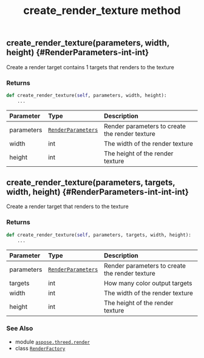 ﻿---
title: create_render_texture method
second_title: Aspose.3D for Python via .NET API References
description: 
type: docs
weight: 60
url: /python-net/aspose.threed.render/renderfactory/create_render_texture/
is_root: false
---

## create_render_texture(parameters, width, height) {#RenderParameters-int-int}

Create a render target contains 1 targets that renders to the texture


### Returns 





```python
def create_render_texture(self, parameters, width, height):
    ...
```


| Parameter | Type | Description |
| :- | :- | :- |
| parameters | [`RenderParameters`](/3d/python-net/aspose.threed.render/renderparameters) | Render parameters to create the render texture |
| width | int | The width of the render texture |
| height | int | The height of the render texture |


## create_render_texture(parameters, targets, width, height) {#RenderParameters-int-int-int}

Create a render target that renders to the texture


### Returns 





```python
def create_render_texture(self, parameters, targets, width, height):
    ...
```


| Parameter | Type | Description |
| :- | :- | :- |
| parameters | [`RenderParameters`](/3d/python-net/aspose.threed.render/renderparameters) | Render parameters to create the render texture |
| targets | int | How many color output targets |
| width | int | The width of the render texture |
| height | int | The height of the render texture |



### See Also
* module [`aspose.threed.render`](../../)
* class [`RenderFactory`](/3d/python-net/aspose.threed.render/renderfactory)
